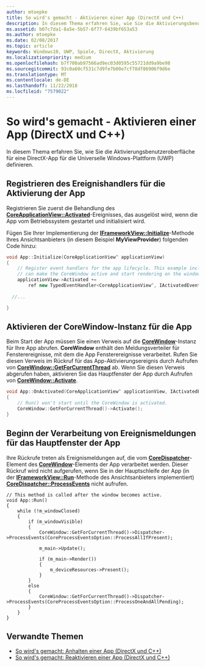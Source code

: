 ```yaml
---
author: mtoepke
title: So wird's gemacht - Aktivieren einer App (DirectX und C++)
description: In diesem Thema erfahren Sie, wie Sie die Aktivierungsbenutzeroberfläche für eine DirectX-App für die Universelle Windows-Plattform (UWP) definieren.
ms.assetid: b07c7da1-8a5e-5b57-6f77-6439bf653a53
ms.author: mtoepke
ms.date: 02/08/2017
ms.topic: article
keywords: Windows10, UWP, Spiele, DirectX, Aktivierung
ms.localizationpriority: medium
ms.openlocfilehash: b7f700ab97566ad9ec03d0595c55721dd9a9be98
ms.sourcegitcommit: 93c0a60cf531c7d9fe7b00e7cf78df86906f9d6e
ms.translationtype: MT
ms.contentlocale: de-DE
ms.lasthandoff: 11/22/2018
ms.locfileid: "7579022"
---
```

# <a name="how-to-activate-an-app-directx-and-c"></a>So wird's gemacht - Aktivieren einer App (DirectX und C++)



In diesem Thema erfahren Sie, wie Sie die Aktivierungsbenutzeroberfläche für eine DirectX-App für die Universelle Windows-Plattform (UWP) definieren.

## <a name="register-the-app-activation-event-handler"></a>Registrieren des Ereignishandlers für die Aktivierung der App


Registrieren Sie zuerst die Behandlung des [**CoreApplicationView::Activated**](https://msdn.microsoft.com/library/windows/apps/br225018)-Ereignisses, das ausgelöst wird, wenn die App vom Betriebssystem gestartet und initialisiert wird.

Fügen Sie Ihrer Implementierung der [**IFrameworkView::Initialize**](https://msdn.microsoft.com/library/windows/apps/hh700495)-Methode Ihres Ansichtsanbieters (in diesem Beispiel **MyViewProvider**) folgenden Code hinzu:

```cpp
void App::Initialize(CoreApplicationView^ applicationView)
{
    // Register event handlers for the app lifecycle. This example includes Activated, so that we
    // can make the CoreWindow active and start rendering on the window.
    applicationView->Activated +=
        ref new TypedEventHandler<CoreApplicationView^, IActivatedEventArgs^>(this, &App::OnActivated);
  
  //...

}
```

## <a name="activate-the-corewindow-instance-for-the-app"></a>Aktivieren der CoreWindow-Instanz für die App


Beim Start der App müssen Sie einen Verweis auf die [**CoreWindow**](https://msdn.microsoft.com/library/windows/apps/br208225)-Instanz für Ihre App abrufen. **CoreWindow** enthält den Meldungsverteiler für Fensterereignisse, mit dem die App Fensterereignisse verarbeitet. Rufen Sie diesen Verweis im Rückruf für das App-Aktivierungsereignis durch Aufrufen von [**CoreWindow::GetForCurrentThread**](https://msdn.microsoft.com/library/windows/apps/hh701589) ab. Wenn Sie diesen Verweis abgerufen haben, aktivieren Sie das Hauptfenster der App durch Aufrufen von [**CoreWindow::Activate**](https://msdn.microsoft.com/library/windows/apps/br208254).

```cpp
void App::OnActivated(CoreApplicationView^ applicationView, IActivatedEventArgs^ args)
{
    // Run() won't start until the CoreWindow is activated.
    CoreWindow::GetForCurrentThread()->Activate();
}
```

## <a name="start-processing-event-message-for-the-main-app-window"></a>Beginn der Verarbeitung von Ereignismeldungen für das Hauptfenster der App


Ihre Rückrufe treten als Ereignismeldungen auf, die vom [**CoreDispatcher**](https://msdn.microsoft.com/library/windows/apps/br208211)-Element des [**CoreWindow**](https://msdn.microsoft.com/library/windows/apps/br208225)-Elements der App verarbeitet werden. Dieser Rückruf wird nicht aufgerufen, wenn Sie in der Hauptschleife der App (in der [**IFrameworkView::Run**](https://msdn.microsoft.com/library/windows/apps/hh700505)-Methode des Ansichtsanbieters implementiert) [**CoreDispatcher::ProcessEvents**](https://msdn.microsoft.com/library/windows/apps/br208215) nicht aufrufen.

``` syntax
// This method is called after the window becomes active.
void App::Run()
{
    while (!m_windowClosed)
    {
        if (m_windowVisible)
        {
            CoreWindow::GetForCurrentThread()->Dispatcher->ProcessEvents(CoreProcessEventsOption::ProcessAllIfPresent);

            m_main->Update();

            if (m_main->Render())
            {
                m_deviceResources->Present();
            }
        }
        else
        {
            CoreWindow::GetForCurrentThread()->Dispatcher->ProcessEvents(CoreProcessEventsOption::ProcessOneAndAllPending);
        }
    }
}
```

## <a name="related-topics"></a>Verwandte Themen


* [So wird's gemacht: Anhalten einer App (DirectX und C++)](how-to-suspend-an-app-directx-and-cpp.md)
* [So wird's gemacht: Reaktivieren einer App (DirectX und C++)](how-to-resume-an-app-directx-and-cpp.md)

 

 





